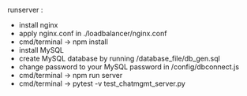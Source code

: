 runserver :
- install nginx
- apply nginx.conf in ./loadbalancer/nginx.conf
- cmd/terminal -> npm install
- install MySQL
- create MySQL database by running /database_file/db_gen.sql 
- change password to your MySQL password in /config/dbconnect.js
- cmd/terminal -> npm run server
- cmd/terminal -> pytest -v test_chatmgmt_server.py
